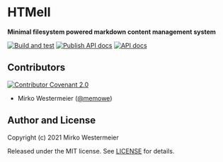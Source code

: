# HTMell

**Minimal filesystem powered markdown content management system**

[![Build and test](https://github.com/memowe/HTMell/actions/workflows/test.yml/badge.svg)](https://github.com/memowe/HTMell/actions/workflows/test.yml)
[![Publish API docs](https://github.com/memowe/HTMell/actions/workflows/haddock-pages.yml/badge.svg)](https://github.com/memowe/HTMell/actions/workflows/haddock-pages.yml)
[![API docs](https://img.shields.io/badge/API%20docs-Haddock-8a80a8?style=flat&logo=haskell&logoColor=lightgray)](https://mirko.westermeier.de/HTMell/)

## Contributors

[![Contributor Covenant 2.0](https://img.shields.io/badge/Code%20of%20Conduct-Contributor%20Covenant%202.0-8f761b.svg?style=flat&logo=adguard&logoColor=lightgray)](CODE_OF_CONDUCT.md)

- Mirko Westermeier ([@memowe](https://github.com/memowe))

## Author and License

Copyright (c) 2021 Mirko Westermeier

Released under the MIT license. See [LICENSE](LICENSE) for details.
